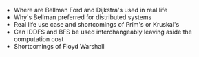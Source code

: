 - Where are Bellman Ford and Dijkstra's used in real life
- Why's Bellman preferred for distributed systems
- Real life use case and shortcomings of Prim's or Kruskal's
- Can IDDFS and BFS be used interchangeably leaving aside the computation cost
- Shortcomings of Floyd Warshall